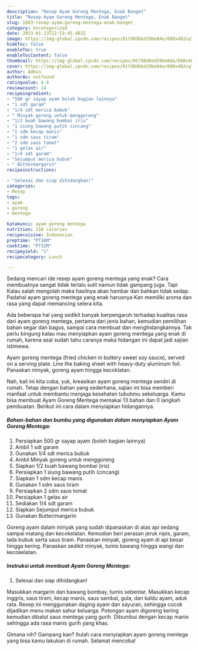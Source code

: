 ```yaml
---
description: "Resep Ayam Goreng Mentega, Enak Banget"
title: "Resep Ayam Goreng Mentega, Enak Banget"
slug: 1883-resep-ayam-goreng-mentega-enak-banget
category: Uncategorized
date: 2023-01-23T22:53:45.482Z
image: https://img-global.cpcdn.com/recipes/017d8dbbd29be84e/680x482cq70/ayam-goreng-mentega-foto-resep-utama.jpg
hideToc: false
enableToc: true
enableTocContent: false
thumbnail: https://img-global.cpcdn.com/recipes/017d8dbbd29be84e/680x482cq70/ayam-goreng-mentega-foto-resep-utama.jpg
cover: https://img-global.cpcdn.com/recipes/017d8dbbd29be84e/680x482cq70/ayam-goreng-mentega-foto-resep-utama.jpg
author: Admin
authorAv: notfound
ratingvalue: 4.8
reviewcount: 14
recipeingredient:
- "500 gr sayap ayam boleh bagian lainnya"
- "1 sdt garam"
- "1/4 sdt merica bubuk"
- " Minyak goreng untuk menggoreng"
- "1/2 buah bawang bombai iris"
- "1 siung bawang putih cincang"
- "1 sdm kecap manis"
- "1 sdm saus tiram"
- "2 sdm saus tomat"
- "1 gelas air"
- "1/4 sdt garam"
- "Sejumput merica bubuk"
- " Buttermargarin"
recipeinstructions:

- "Selesai dan siap dihidangkan!"
categories:
- Resep
tags:
- ayam
- goreng
- mentega

katakunci: ayam goreng mentega 
nutrition: 158 calories
recipecuisine: Indonesian
preptime: "PT16M"
cooktime: "PT32M"
recipeyield: "1"
recipecategory: Lunch

---
```



Sedang mencari ide resep ayam goreng mentega yang enak? Cara membuatnya sangat tidak terlalu sulit namun tidak gampang juga. Tapi Kalau salah mengolah maka hasilnya akan hambar dan bahkan tidak sedap. Padahal ayam goreng mentega yang enak harusnya Kan memiliki aroma dan rasa yang dapat memancing selera kita.


Ada beberapa hal yang sedikit banyak berpengaruh terhadap kualitas rasa dari ayam goreng mentega, pertama dari jenis bahan, kemudian pemilihan bahan segar dan bagus, sampai cara membuat dan menghidangkannya. Tak perlu bingung kalau mau menyiapkan ayam goreng mentega yang enak di rumah, karena asal sudah tahu caranya maka hidangan ini dapat jadi sajian istimewa.

Ayam goreng mentega (fried chicken in buttery sweet soy sauce), served on a serving plate. Line the baking sheet with heavy-duty aluminum foil. Panaskan minyak, goreng ayam hingga kecoklatan.


Nah, kali ini kita coba, yuk, kreasikan ayam goreng mentega sendiri di rumah. Tetap dengan bahan yang sederhana, sajian ini bisa memberi manfaat untuk membantu menjaga kesehatan tubuhmu sekeluarga. Kamu bisa membuat Ayam Goreng Mentega memakai 13 bahan dan 0 langkah pembuatan. Berikut ini cara dalam menyiapkan hidangannya.

<!--inarticleads1-->

##### Bahan-bahan dan bumbu yang digunakan dalam menyiapkan Ayam Goreng Mentega:

1. Persiapkan 500 gr sayap ayam (boleh bagian lainnya)
1. Ambil 1 sdt garam
1. Gunakan 1/4 sdt merica bubuk
1. Ambil  Minyak goreng untuk menggoreng
1. Siapkan 1/2 buah bawang bombai (iris)
1. Persiapkan 1 siung bawang putih (cincang)
1. Siapkan 1 sdm kecap manis
1. Gunakan 1 sdm saus tiram
1. Persiapkan 2 sdm saus tomat
1. Persiapkan 1 gelas air
1. Sediakan 1/4 sdt garam
1. Siapkan Sejumput merica bubuk
1. Gunakan  Butter/margarin


Goreng ayam dalam minyak yang sudah dipanaskan di atas api sedang sampai matang dan kecokelatan. Kemudian beri perasan jeruk nipis, garam, lada bubuk serta saus tiram. Panaskan minyak, goreng ayam di api besar hingga kering. Panaskan sedikit minyak, tumis bawang hingga wangi dan kecokelatan. 

<!--inarticleads2-->

##### Instruksi untuk membuat Ayam Goreng Mentega:


1. Selesai dan siap dihidangkan!

Masukkan margarin dan bawang bombay, tumis sebentar. Masukkan kecap inggris, saus tiram, kecap manis, saus sambal, gula, dan kaldu ayam, aduk rata. Resep ini menggunakan daging ayam dan sayuran, sehingga cocok dijadikan menu makan sahur keluarga. Potongan ayam digoreng kering kemudian dibalut saus mentega yang gurih. Dibumbui dengan kecap manis sehingga ada rasa manis gurih yang khas. 

Gimana nih? Gampang kan? Itulah cara menyiapkan ayam goreng mentega yang bisa kamu lakukan di rumah. Selamat mencoba!
